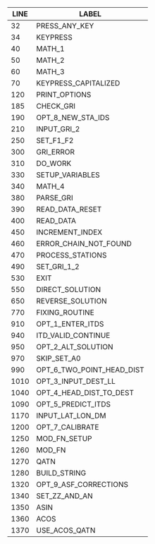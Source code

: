 LINE | LABEL
-|-
32      | PRESS_ANY_KEY
34      | KEYPRESS
40      | MATH_1
50      | MATH_2
60      | MATH_3
70      | KEYPRESS_CAPITALIZED
120     | PRINT_OPTIONS
185     | CHECK_GRI
190     | OPT_8_NEW_STA_IDS
210     | INPUT_GRI_2
250     | SET_F1_F2
300     | GRI_ERROR
310     | DO_WORK
330     | SETUP_VARIABLES
340     | MATH_4
380     | PARSE_GRI
390     | READ_DATA_RESET
400     | READ_DATA
450     | INCREMENT_INDEX
460     | ERROR_CHAIN_NOT_FOUND
470     | PROCESS_STATIONS
490     | SET_GRI_1_2
530     | EXIT
550     | DIRECT_SOLUTION
650     | REVERSE_SOLUTION
770     | FIXING_ROUTINE
910     | OPT_1_ENTER_ITDS
940     | ITD_VALID_CONTINUE
950     | OPT_2_ALT_SOLUTION
970     | SKIP_SET_A0
990     | OPT_6_TWO_POINT_HEAD_DIST
1010    | OPT_3_INPUT_DEST_LL
1040    | OPT_4_HEAD_DIST_TO_DEST
1090    | OPT_5_PREDICT_ITDS
1170    | INPUT_LAT_LON_DM
1200    | OPT_7_CALIBRATE
1250    | MOD_FN_SETUP
1260    | MOD_FN
1270    | QATN
1280    | BUILD_STRING
1320    | OPT_9_ASF_CORRECTIONS
1340    | SET_ZZ_AND_AN
1350    | ASIN
1360    | ACOS
1370    | USE_ACOS_QATN